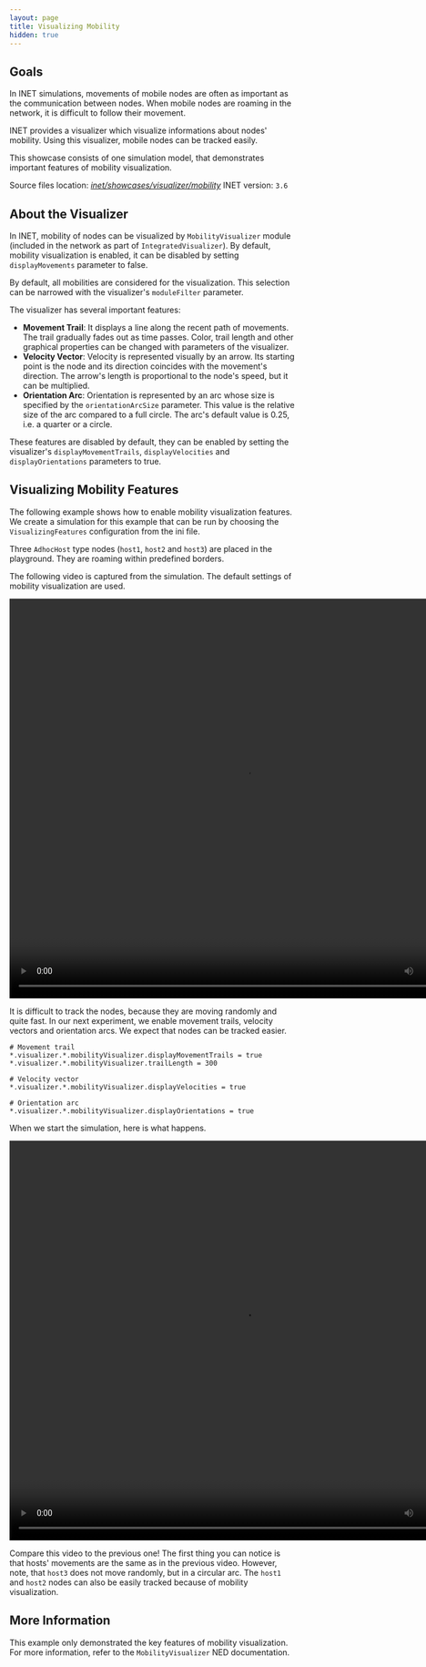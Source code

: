 ```yaml
---
layout: page
title: Visualizing Mobility
hidden: true
---
```


## Goals

In INET simulations, movements of mobile nodes are often as important as the
communication between nodes. When mobile nodes are roaming in the network, it
is difficult to follow their movement.

INET provides a visualizer which visualize informations about nodes' mobility.
Using this visualizer, mobile nodes can be tracked easily.

This showcase consists of one simulation model, that demonstrates important
features of mobility visualization.

Source files location: <a href="https://github.com/inet-framework/inet-showcases/tree/master/visualizer/mobility" target="_blank"><var>inet/showcases/visualizer/mobility</var></a>
INET version: `3.6`<br>

## About the Visualizer

In INET, mobility of nodes can be visualized by `MobilityVisualizer`
module (included in the network as part of `IntegratedVisualizer`). By
default, mobility visualization is enabled, it can be disabled by setting
`displayMovements` parameter to false.

By default, all mobilities are considered for the visualization. This selection can be
narrowed with the visualizer's `moduleFilter` parameter.

The visualizer has several important features:

-   **Movement Trail**: It displays a line along the recent path of movements. The trail gradually fades out as time passes. Color, trail length and other graphical properties can be changed with parameters of the visualizer.
-   **Velocity Vector**: Velocity is represented visually by an arrow. Its starting point is the node and its direction coincides with the movement's direction. The arrow's length is proportional to the node's speed, but it can be multiplied.
-   **Orientation Arc**: Orientation is represented by an arc whose size is specified by the `orientationArcSize` parameter. This value is the relative size of the arc compared to a full circle. The arc's default value is 0.25, i.e. a quarter or a circle.

These features are disabled by default, they can be enabled by setting the
visualizer's `displayMovementTrails`, `displayVelocities`
and `displayOrientations` parameters to true.

## Visualizing Mobility Features

The following example shows how to enable mobility visualization features. We
create a simulation for this example that can be run by choosing the
`VisualizingFeatures` configuration from the ini file.

Three `AdhocHost` type nodes (`host1`,
`host2` and `host3`) are placed in the playground. They are
roaming within predefined borders.

The following video is captured from the simulation. The default settings of
mobility visualization are used.

<video autoplay loop controls onclick="this.paused ? this.play() : this.pause();" width="822" height="702" src="NoFeatures_v0620.m4v"></video>

It is difficult to track the nodes, because they are moving randomly and quite fast.
In our next experiment, we enable movement trails, velocity vectors and
orientation arcs. We expect that nodes can be tracked easier.

``` {.snippet}
# Movement trail
*.visualizer.*.mobilityVisualizer.displayMovementTrails = true
*.visualizer.*.mobilityVisualizer.trailLength = 300

# Velocity vector
*.visualizer.*.mobilityVisualizer.displayVelocities = true

# Orientation arc
*.visualizer.*.mobilityVisualizer.displayOrientations = true
```

When we start the simulation, here is what happens.

<video autoplay loop controls onclick="this.paused ? this.play() : this.pause();" width="822" height="702" src="VisualizingFeatures_v0627.m4v"></video>

Compare this video to the previous one! The first thing you can notice is that
hosts' movements are the same as in the previous video. However, note, that
`host3` does not move randomly, but in a circular arc. The
`host1` and `host2` nodes can also be easily tracked because of
mobility visualization.

## More Information

This example only demonstrated the key features of mobility visualization. For
more information, refer to the `MobilityVisualizer` NED
documentation.
